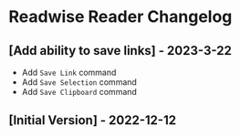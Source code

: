 # Readwise Reader Changelog

## [Add ability to save links] - 2023-3-22

- Add `Save Link` command
- Add `Save Selection` command
- Add `Save Clipboard` command

## [Initial Version] - 2022-12-12
